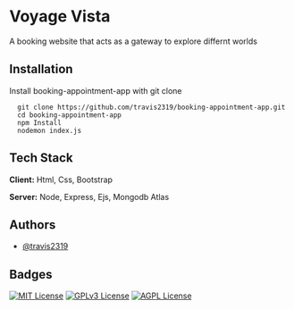 
# Voyage Vista

A booking website that acts as a gateway to explore differnt worlds




## Installation

Install booking-appointment-app with git clone

```
  git clone https://github.com/travis2319/booking-appointment-app.git
  cd booking-appointment-app
  npm Install
  nodemon index.js
```
    


## Tech Stack

**Client:** Html, Css, Bootstrap

**Server:** Node, Express, Ejs, Mongodb Atlas


## Authors

- [@travis2319](https://www.github.com/travis2319)


## Badges

[![MIT License](https://img.shields.io/badge/License-MIT-green.svg)](https://choosealicense.com/licenses/mit/)
[![GPLv3 License](https://img.shields.io/badge/License-GPL%20v3-yellow.svg)](https://opensource.org/licenses/)
[![AGPL License](https://img.shields.io/badge/license-AGPL-blue.svg)](http://www.gnu.org/licenses/agpl-3.0)

